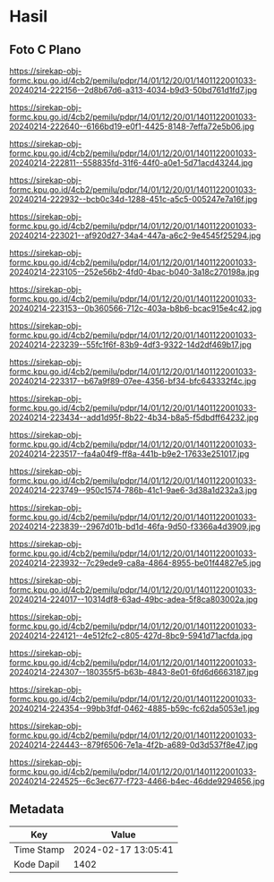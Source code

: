 # Hasil

## Foto C Plano

https://sirekap-obj-formc.kpu.go.id/4cb2/pemilu/pdpr/14/01/12/20/01/1401122001033-20240214-222156--2d8b67d6-a313-4034-b9d3-50bd761d1fd7.jpg

https://sirekap-obj-formc.kpu.go.id/4cb2/pemilu/pdpr/14/01/12/20/01/1401122001033-20240214-222640--6166bd19-e0f1-4425-8148-7effa72e5b06.jpg

https://sirekap-obj-formc.kpu.go.id/4cb2/pemilu/pdpr/14/01/12/20/01/1401122001033-20240214-222811--558835fd-31f6-44f0-a0e1-5d71acd43244.jpg

https://sirekap-obj-formc.kpu.go.id/4cb2/pemilu/pdpr/14/01/12/20/01/1401122001033-20240214-222932--bcb0c34d-1288-451c-a5c5-005247e7a16f.jpg

https://sirekap-obj-formc.kpu.go.id/4cb2/pemilu/pdpr/14/01/12/20/01/1401122001033-20240214-223021--af920d27-34a4-447a-a6c2-9e4545f25294.jpg

https://sirekap-obj-formc.kpu.go.id/4cb2/pemilu/pdpr/14/01/12/20/01/1401122001033-20240214-223105--252e56b2-4fd0-4bac-b040-3a18c270198a.jpg

https://sirekap-obj-formc.kpu.go.id/4cb2/pemilu/pdpr/14/01/12/20/01/1401122001033-20240214-223153--0b360566-712c-403a-b8b6-bcac915e4c42.jpg

https://sirekap-obj-formc.kpu.go.id/4cb2/pemilu/pdpr/14/01/12/20/01/1401122001033-20240214-223239--55fc1f6f-83b9-4df3-9322-14d2df469b17.jpg

https://sirekap-obj-formc.kpu.go.id/4cb2/pemilu/pdpr/14/01/12/20/01/1401122001033-20240214-223317--b67a9f89-07ee-4356-bf34-bfc643332f4c.jpg

https://sirekap-obj-formc.kpu.go.id/4cb2/pemilu/pdpr/14/01/12/20/01/1401122001033-20240214-223434--add1d95f-8b22-4b34-b8a5-f5dbdff64232.jpg

https://sirekap-obj-formc.kpu.go.id/4cb2/pemilu/pdpr/14/01/12/20/01/1401122001033-20240214-223517--fa4a04f9-ff8a-441b-b9e2-17633e251017.jpg

https://sirekap-obj-formc.kpu.go.id/4cb2/pemilu/pdpr/14/01/12/20/01/1401122001033-20240214-223749--950c1574-786b-41c1-9ae6-3d38a1d232a3.jpg

https://sirekap-obj-formc.kpu.go.id/4cb2/pemilu/pdpr/14/01/12/20/01/1401122001033-20240214-223839--2967d01b-bd1d-46fa-9d50-f3366a4d3909.jpg

https://sirekap-obj-formc.kpu.go.id/4cb2/pemilu/pdpr/14/01/12/20/01/1401122001033-20240214-223932--7c29ede9-ca8a-4864-8955-be01f44827e5.jpg

https://sirekap-obj-formc.kpu.go.id/4cb2/pemilu/pdpr/14/01/12/20/01/1401122001033-20240214-224017--10314df8-63ad-49bc-adea-5f8ca803002a.jpg

https://sirekap-obj-formc.kpu.go.id/4cb2/pemilu/pdpr/14/01/12/20/01/1401122001033-20240214-224121--4e512fc2-c805-427d-8bc9-5941d71acfda.jpg

https://sirekap-obj-formc.kpu.go.id/4cb2/pemilu/pdpr/14/01/12/20/01/1401122001033-20240214-224307--180355f5-b63b-4843-8e01-6fd6d6663187.jpg

https://sirekap-obj-formc.kpu.go.id/4cb2/pemilu/pdpr/14/01/12/20/01/1401122001033-20240214-224354--99bb3fdf-0462-4885-b59c-fc62da5053e1.jpg

https://sirekap-obj-formc.kpu.go.id/4cb2/pemilu/pdpr/14/01/12/20/01/1401122001033-20240214-224443--879f6506-7e1a-4f2b-a689-0d3d537f8e47.jpg

https://sirekap-obj-formc.kpu.go.id/4cb2/pemilu/pdpr/14/01/12/20/01/1401122001033-20240214-224525--6c3ec677-f723-4466-b4ec-46dde9294656.jpg


## Metadata

| Key        | Value               |
| ---------- | ------------------- |
| Time Stamp | 2024-02-17 13:05:41 |
| Kode Dapil | 1402                |



